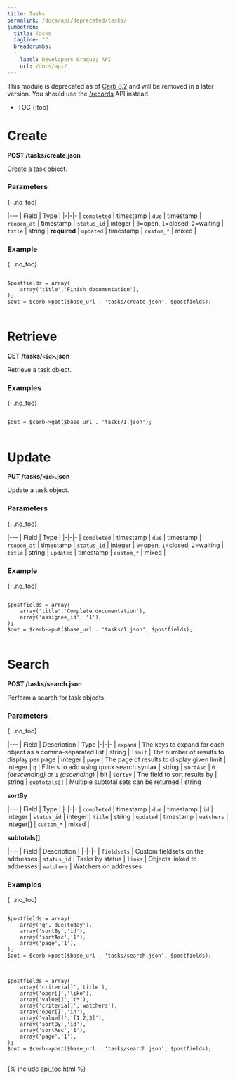 ```yaml
---
title: Tasks
permalink: /docs/api/deprecated/tasks/
jumbotron:
  title: Tasks
  tagline: ""
  breadcrumbs:
  -
    label: Developers &raquo; API
    url: /docs/api/
---
```


<div class="cerb-box note">
<p>This module is deprecated as of <a href="/releases/8.2/">Cerb 8.2</a> and will be removed in a later version. You should use the <a href="/docs/api/modules/records/">/records</a> API instead.</p>
</div>

* TOC
{:toc}

# Create

**POST /tasks/create.json**

Create a task object.

### Parameters
{: .no_toc}

|---
| Field | Type | 
|-|-|-
| `completed` | timestamp
| `due` | timestamp
| `reopen_at` | timestamp
| `status_id` | integer | `0`=open, `1`=closed, `2`=waiting
| `title` | string | **required**
| `updated` | timestamp
| `custom_*` | mixed | 

### Example
{: .no_toc}

<pre>
<code class="language-php">
$postfields = array(
    array('title','Finish documentation'),
);
$out = $cerb->post($base_url . 'tasks/create.json', $postfields);
</code>
</pre>

# Retrieve

**GET /tasks/`<id>`.json**

Retrieve a task object.

### Examples
{: .no_toc}

<pre>
<code class="language-php">
$out = $cerb->get($base_url . 'tasks/1.json');
</code>
</pre>

# Update

**PUT /tasks/`<id>`.json**

Update a task object.

### Parameters
{: .no_toc}

|---
| Field | Type | 
|-|-|-
| `completed` | timestamp
| `due` | timestamp
| `reopen_at` | timestamp
| `status_id` | integer | `0`=open, `1`=closed, `2`=waiting
| `title` | string
| `updated` | timestamp
| `custom_*` | mixed | 

### Example
{: .no_toc}

<pre>
<code class="language-php">
$postfields = array(
    array('title','Complete documentation'),
    array('assignee_id', '1'),
);
$out = $cerb->put($base_url . 'tasks/1.json', $postfields);
</code>
</pre>
	
# Search

**POST /tasks/search.json**

Perform a search for task objects.

### Parameters
{: .no_toc}

|---
| Field | Description | Type
|-|-|-
| `expand` | The keys to expand for each object as a comma-separated list | string
| `limit` | The number of results to display per page | integer
| `page` | The page of results to display given limit | integer
| `q` | Filters to add using quick search syntax | string
| `sortAsc` | `0` _(descending)_ or `1` _(ascending)_ | bit
| `sortBy` | The field to sort results by | string
| `subtotals[]` | Multiple subtotal sets can be returned | string 

**sortBy**

|---
| Field | Type | 
|-|-|-
| `completed` | timestamp
| `due` | timestamp
| `id` | integer
| `status_id` | integer
| `title` | string
| `updated` | timestamp
| `watchers` | integer[]
| `custom_*` | mixed | 

**subtotals[]**

|---
| Field | Description | 
|-|-|-
| `fieldsets` | Custom fieldsets on the addresses
| `status_id` | Tasks by status
| `links` | Objects linked to addresses
| `watchers` | Watchers on addresses

### Examples
{: .no_toc}

<pre>
<code class="language-php">
$postfields = array(
    array('q','due:today'),
    array('sortBy','id'),
    array('sortAsc','1'),
    array('page','1'),
);
$out = $cerb->post($base_url . 'tasks/search.json', $postfields);
</code>
</pre>

<pre>
<code class="language-php">
$postfields = array(
    array('criteria[]','title'),
    array('oper[]','like'),
    array('value[]','t*'),
    array('criteria[]','watchers'),
    array('oper[]','in'),
    array('value[]','[1,2,3]'),
    array('sortBy','id'),
    array('sortAsc','1'),
    array('page','1'),
);
$out = $cerb->post($base_url . 'tasks/search.json', $postfields);
</code>
</pre>

{% include api_toc.html %}